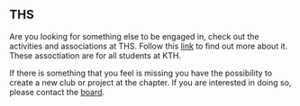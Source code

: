 ## THS

Are you looking for something else to be engaged in, check out the activities and associations at THS.
Follow this [link](https://ths.kth.se/en/list) to find out more about it.
These assoctiation are for all students at KTH.

If there is something that you feel is missing you have the possibility to create a new club or project at
the chapter. If you are interested in doing so, please contact the [board](mailto:drek@datasektionen.se).
